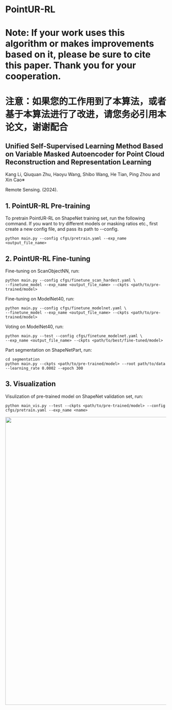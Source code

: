 # PointUR-RL
# Note: If your work uses this algorithm or makes improvements based on it, please be sure to cite this paper. Thank you for your cooperation.

# 注意：如果您的工作用到了本算法，或者基于本算法进行了改进，请您务必引用本论文，谢谢配合

## Unified Self-Supervised Learning Method Based on Variable Masked Autoencoder for Point Cloud Reconstruction and Representation Learning
Kang Li, Qiuquan Zhu, Haoyu Wang, Shibo Wang, He Tian, Ping Zhou and Xin Cao※

Remote Sensing. (2024).

## 1. PointUR-RL Pre-training
To pretrain PointUR-RL on ShapeNet training set, run the following command. If you want to try different models or masking ratios etc., first create a new config file, and pass its path to --config.

```
python main.py --config cfgs/pretrain.yaml --exp_name <output_file_name>
```
## 2. PointUR-RL Fine-tuning

Fine-tuning on ScanObjectNN, run:
```
python main.py --config cfgs/finetune_scan_hardest.yaml \
--finetune_model --exp_name <output_file_name> --ckpts <path/to/pre-trained/model>
```
Fine-tuning on ModelNet40, run:
```
python main.py --config cfgs/finetune_modelnet.yaml \
--finetune_model --exp_name <output_file_name> --ckpts <path/to/pre-trained/model>
```
Voting on ModelNet40, run:
```
python main.py --test --config cfgs/finetune_modelnet.yaml \
--exp_name <output_file_name> --ckpts <path/to/best/fine-tuned/model>
```

Part segmentation on ShapeNetPart, run:
```
cd segmentation
python main.py --ckpts <path/to/pre-trained/model> --root path/to/data --learning_rate 0.0002 --epoch 300
```

## 3. Visualization
Visulization of pre-trained model on ShapeNet validation set, run:

```
python main_vis.py --test --ckpts <path/to/pre-trained/model> --config cfgs/pretrain.yaml --exp_name <name>
```

<div  align="center">    
 <img src="./figure/vvv.jpg" width = "900"  align=center />
</div>
